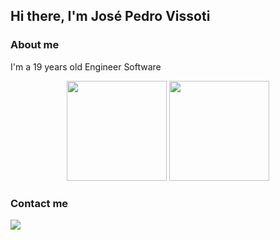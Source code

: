 ## Hi there, I'm José Pedro Vissoti

### About me
I'm a 19 years old Engineer Software

<div align = "center">
  <img height="160em" src = "https://github-readme-stats.vercel.app/api?username=josevissoti&show_icons=true&theme=github_dark">
    <img height="160em" src = "https://github-readme-stats.vercel.app/api/top-langs/?username=josevissoti&layout=compact&theme=github_dark">
</div>

### Contact me
<a href = "https://www.linkedin.com/in/josé-pedro-vissoti-a189b4266/" target="_blank">
  <img src = "https://img.shields.io/badge/LinkedIn-0077B5?style=for-the-badge&logo=linkedin&logoColor=white">
